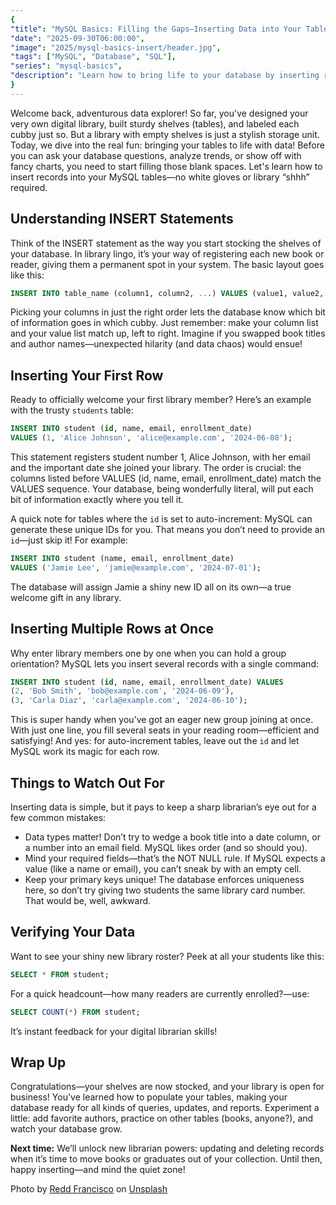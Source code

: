 ```yaml
---
{
"title": "MySQL Basics: Filling the Gaps—Inserting Data into Your Tables",
"date": "2025-09-30T06:00:00",
"image": "2025/mysql-basics-insert/header.jpg",
"tags": ["MySQL", "Database", "SQL"],
"series": "mysql-basics",
"description": "Learn how to bring life to your database by inserting records into your MySQL tables! This post shows beginners how to use INSERT statements—with lighthearted library metaphors, approachable SQL examples, and helpful tips for common pitfalls. A perfect next step on your MySQL journey."
}
---
```


Welcome back, adventurous data explorer! So far, you've designed your very own digital library, built sturdy shelves (tables), and labeled each cubby just so. But a library with empty shelves is just a stylish storage unit. Today, we dive into the real fun: bringing your tables to life with data! Before you can ask your database questions, analyze trends, or show off with fancy charts, you need to start filling those blank spaces. Let's learn how to insert records into your MySQL tables—no white gloves or library “shhh” required.

## Understanding INSERT Statements

Think of the INSERT statement as the way you start stocking the shelves of your database. In library lingo, it’s your way of registering each new book or reader, giving them a permanent spot in your system. The basic layout goes like this:

```sql
INSERT INTO table_name (column1, column2, ...) VALUES (value1, value2, ...);
```

Picking your columns in just the right order lets the database know which bit of information goes in which cubby. Just remember: make your column list and your value list match up, left to right. Imagine if you swapped book titles and author names—unexpected hilarity (and data chaos) would ensue!

## Inserting Your First Row

Ready to officially welcome your first library member? Here’s an example with the trusty `students` table:

```sql
INSERT INTO student (id, name, email, enrollment_date) 
VALUES (1, 'Alice Johnson', 'alice@example.com', '2024-06-08');
```

This statement registers student number 1, Alice Johnson, with her email and the important date she joined your library. The order is crucial: the columns listed before VALUES (id, name, email, enrollment_date) match the VALUES sequence. Your database, being wonderfully literal, will put each bit of information exactly where you tell it.

A quick note for tables where the `id` is set to auto-increment: MySQL can generate these unique IDs for you. That means you don’t need to provide an `id`—just skip it! For example:

```sql
INSERT INTO student (name, email, enrollment_date) 
VALUES ('Jamie Lee', 'jamie@example.com', '2024-07-01');
```
The database will assign Jamie a shiny new ID all on its own—a true welcome gift in any library.

## Inserting Multiple Rows at Once

Why enter library members one by one when you can hold a group orientation? MySQL lets you insert several records with a single command:

```sql
INSERT INTO student (id, name, email, enrollment_date) VALUES 
(2, 'Bob Smith', 'bob@example.com', '2024-06-09'), 
(3, 'Carla Diaz', 'carla@example.com', '2024-06-10');
```

This is super handy when you’ve got an eager new group joining at once. With just one line, you fill several seats in your reading room—efficient and satisfying! And yes: for auto-increment tables, leave out the `id` and let MySQL work its magic for each row.

## Things to Watch Out For

Inserting data is simple, but it pays to keep a sharp librarian’s eye out for a few common mistakes:

- Data types matter! Don’t try to wedge a book title into a date column, or a number into an email field. MySQL likes order (and so should you).
- Mind your required fields—that’s the NOT NULL rule. If MySQL expects a value (like a name or email), you can’t sneak by with an empty cell.
- Keep your primary keys unique! The database enforces uniqueness here, so don’t try giving two students the same library card number. That would be, well, awkward.

## Verifying Your Data

Want to see your shiny new library roster? Peek at all your students like this:

```sql
SELECT * FROM student;
```

For a quick headcount—how many readers are currently enrolled?—use:

```sql
SELECT COUNT(*) FROM student;
```

It’s instant feedback for your digital librarian skills!

## Wrap Up

Congratulations—your shelves are now stocked, and your library is open for business! You've learned how to populate your tables, making your database ready for all kinds of queries, updates, and reports. Experiment a little: add favorite authors, practice on other tables (books, anyone?), and watch your database grow.

**Next time:** We’ll unlock new librarian powers: updating and deleting records when it’s time to move books or graduates out of your collection. Until then, happy inserting—and mind the quiet zone!

Photo by <a href="https://unsplash.com/@reddfrancisco?utm_content=creditCopyText&utm_medium=referral&utm_source=unsplash">Redd Francisco</a> on <a href="https://unsplash.com/photos/man-with-backpack-beside-a-books-9o8YdYGTT64?utm_content=creditCopyText&utm_medium=referral&utm_source=unsplash">Unsplash</a>
      
